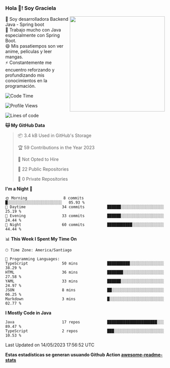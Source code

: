 ### Hola 👋! Soy Graciela

<img align='right' src="https://user-images.githubusercontent.com/74038190/221352975-94759904-aa4c-4032-a8ab-b546efb9c478.gif" width="300">

<p>🔭 Soy desarrolladora Backend Java - Spring boot<br>
🌱 Trabajo mucho con Java especialmente con Spring Boot.<br>
😄 Mis pasatiempos son ver anime, películas y leer mangas.<br>
⚡ Constantemente me encuentro reforzando y profundizando mis conocimientos en la programación.</p>

<!--START_SECTION:waka-->
![Code Time](http://img.shields.io/badge/Code%20Time-5%20hrs%205%20mins-blue)

![Profile Views](http://img.shields.io/badge/Profile%20Views-24-blue)

![Lines of code](https://img.shields.io/badge/From%20Hello%20World%20I%27ve%20Written-79.1%20thousand%20lines%20of%20code-blue)

**🐱 My GitHub Data** 

> 📦 3.4 kB Used in GitHub's Storage 
 > 
> 🏆 59 Contributions in the Year 2023
 > 
> 🚫 Not Opted to Hire
 > 
> 📜 22 Public Repositories 
 > 
> 🔑 0 Private Repositories 
 > 
**I'm a Night 🦉** 

```text
🌞 Morning                8 commits           █░░░░░░░░░░░░░░░░░░░░░░░░   05.93 % 
🌆 Daytime                34 commits          ██████░░░░░░░░░░░░░░░░░░░   25.19 % 
🌃 Evening                33 commits          ██████░░░░░░░░░░░░░░░░░░░   24.44 % 
🌙 Night                  60 commits          ███████████░░░░░░░░░░░░░░   44.44 % 
```


📊 **This Week I Spent My Time On** 

```text
🕑︎ Time Zone: America/Santiago

💬 Programming Languages: 
TypeScript               50 mins             ██████████░░░░░░░░░░░░░░░   38.29 % 
HTML                     36 mins             ███████░░░░░░░░░░░░░░░░░░   27.58 % 
YAML                     33 mins             ██████░░░░░░░░░░░░░░░░░░░   24.97 % 
JSON                     8 mins              ██░░░░░░░░░░░░░░░░░░░░░░░   06.25 % 
Markdown                 3 mins              █░░░░░░░░░░░░░░░░░░░░░░░░   02.77 % 
```

**I Mostly Code in Java** 

```text
Java                     17 repos            ██████████████████████░░░   89.47 % 
TypeScript               2 repos             ███░░░░░░░░░░░░░░░░░░░░░░   10.53 % 
```




 Last Updated on 14/05/2023 17:56:52 UTC
<!--END_SECTION:waka-->


<!--
**gracielaContreras/gracielaContreras** is a ✨ _special_ ✨ repository because its `README.md` (this file) appears on your GitHub profile.

Here are some ideas to get you started:

- 🔭 I’m currently working on ...
- 🌱 I’m currently learning ...
- 👯 I’m looking to collaborate on ...
- 🤔 I’m looking for help with ...
- 💬 Ask me about ...
- 📫 How to reach me: ...
- 😄 Pronouns: ...
- ⚡ Fun fact: ...
-->

**Estas estadísticas se generan usuando Github Action [awesome-readme-stats](https://github.com/anmol098/waka-readme-stats)**
